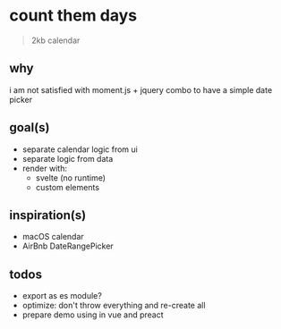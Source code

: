 # count them days

> 2kb calendar

## why

i am not satisfied with moment.js + jquery combo to have a simple date picker

## goal(s)

- separate calendar logic from ui
- separate logic from data
- render with:
  - svelte (no runtime)
  - custom elements

## inspiration(s)

- macOS calendar
- AirBnb DateRangePicker

## todos

- export as es module?
- optimize: don't throw everything and re-create all
- prepare demo using in vue and preact
